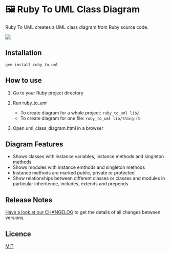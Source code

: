 # 🖼️ Ruby To UML Class Diagram
Ruby To UML creates a UML class diagram from Ruby source code.

![][uml_diagram_demo]

## Installation

    gem install ruby_to_uml

## How to use

1. Go to your Ruby project directory

2. Run ruby_to_uml
    * To create diagram for a whole project: `ruby_to_uml lib/`
    * To create diagram for one file: `ruby_to_uml lib/thing.rb`

3. Open uml_class_diagram.html in a browser

## Diagram Features

* Shows classes with instance variables, instance methods and singleton methods
* Shows modules with instance emthods and singleton methods
* Instance methods are marked public, private or protected
* Show relationships between different classes or classes and modules in particular inheritence, includes, extends and prepends

## Release Notes

[Have a look at our CHANGELOG][changelog] to get the details of all changes between versions.

## Licence

[MIT][license]

<!-- Links -->

[changelog]: https://github.com/iulspop/ruby_to_uml/blob/master/CHANGELOG.md
[license]: https://github.com/iulspop/ruby_to_uml/blob/master/LICENSE.md

<!-- Demo images -->

[uml_diagram_demo]: https://github.com/iulspop/ruby_to_uml/blob/master/docs/demo/linked_list_diagram.png?raw=true
